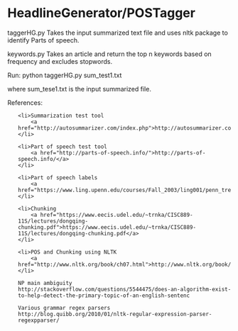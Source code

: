 # HeadlineGenerator/POSTagger

taggerHG.py
Takes the input summarized text file and uses nltk package to identify Parts of speech.

keywords.py
Takes an article and return the top n keywords based on frequency and excludes stopwords.

Run:
python taggerHG.py sum_test1.txt 

where sum_tese1.txt is the input summarized file.


References:
<ul>

	
	<li>Summarization test tool
		<a href="http://autosummarizer.com/index.php">http://autosummarizer.com/index.php</a>
	</li>
	
	<li>Part of speech test tool
		<a href="http://parts-of-speech.info/">http://parts-of-speech.info/</a>
	</li>

	<li>Part of speech labels
		<a href="https://www.ling.upenn.edu/courses/Fall_2003/ling001/penn_treebank_pos.html">https://www.ling.upenn.edu/courses/Fall_2003/ling001/penn_treebank_pos.html</a>
	</li>

	<li>Chunking
		<a href="https://www.eecis.udel.edu/~trnka/CISC889-11S/lectures/dongqing-chunking.pdf">https://www.eecis.udel.edu/~trnka/CISC889-11S/lectures/dongqing-chunking.pdf</a>
	</li>

	<li>POS and Chunking using NLTK
		<a href="http://www.nltk.org/book/ch07.html">http://www.nltk.org/book/ch07.html</a>
	</li>

	NP main ambiguity
	http://stackoverflow.com/questions/5544475/does-an-algorithm-exist-to-help-detect-the-primary-topic-of-an-english-sentenc

	Various grammar regex parsers
	http://blog.quibb.org/2010/01/nltk-regular-expression-parser-regexpparser/
	
</ul>